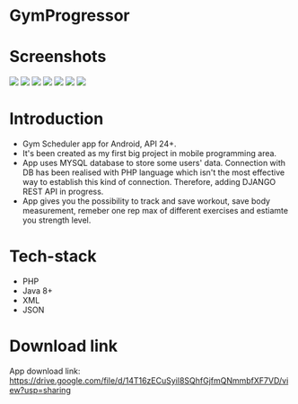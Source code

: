 # GymProgressor

# Screenshots
<img src="https://github.com/kgarbacinski/GymProgressor/blob/master/gym_progressor_0.jfif" />
<img src="https://github.com/kgarbacinski/GymProgressor/blob/master/gym_progressor_1.jfif" />
<img src="https://github.com/kgarbacinski/GymProgressor/blob/master/gym_progressor_2.jfif" />
<img src="https://github.com/kgarbacinski/GymProgressor/blob/master/gym_progressor_3.jpg" />
<img src="https://github.com/kgarbacinski/GymProgressor/blob/master/gym_progressor_4.jpg" />
<img src="https://github.com/kgarbacinski/GymProgressor/blob/master/gym_progressor_5.jpg" />
<img src="https://github.com/kgarbacinski/GymProgressor/blob/master/gym_progressor_6.jpg" />

# Introduction
- Gym Scheduler app for Android, API 24+.
- It's been created as my first big project in mobile programming area. 
- App uses MYSQL database to store some users' data. Connection with DB has been realised with PHP language which isn't the most effective way to establish this kind of connection. Therefore, adding DJANGO REST API in progress.
- App gives you the possibility to track and save workout, save body measurement, remeber one rep max of different exercises and estiamte you strength level.

# Tech-stack
- PHP
- Java 8+
- XML
- JSON

# Download link
App download link: https://drive.google.com/file/d/14T16zECuSyil8SQhfGjfmQNmmbfXF7VD/view?usp=sharing
